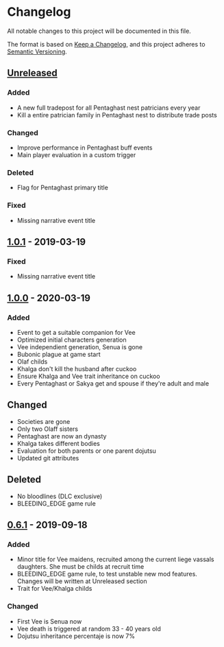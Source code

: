 # Changelog
All notable changes to this project will be documented in this file.

The format is based on [Keep a Changelog](https://keepachangelog.com/en/1.0.0/),
and this project adheres to [Semantic Versioning](https://semver.org/spec/v2.0.0.html).

## [Unreleased]
### Added
- A new full tradepost for all Pentaghast nest patricians every year
- Kill a entire patrician family in Pentaghast nest to distribute trade posts

### Changed
- Improve performance in Pentaghast buff events
- Main player evaluation in a custom trigger

### Deleted
- Flag for Pentaghast primary title

### Fixed
- Missing narrative event title

## [1.0.1] - 2019-03-19
### Fixed
- Missing narrative event title

## [1.0.0] - 2020-03-19
### Added
- Event to get a suitable companion for Vee
- Optimized initial characters generation
- Vee independient generation, Senua is gone
- Bubonic plague at game start
- Olaf childs 
- Khalga don't kill the husband after cuckoo
- Ensure Khalga and Vee trait inheritance on cuckoo
- Every Pentaghast or Sakya get and spouse if they're adult and male

## Changed
- Societies are gone
- Only two Olaff sisters
- Pentaghast are now an dynasty
- Khalga takes different bodies
- Evaluation for both parents or one parent dojutsu
- Updated git attributes

## Deleted
- No bloodlines (DLC exclusive)
- BLEEDING_EDGE game rule

## [0.6.1] - 2019-09-18
### Added

- Minor title for Vee maidens, recruited among the current liege vassals daughters. She must be childs at recruit time
- BLEEDING_EDGE game rule, to test unstable new mod features. Changes will be written at Unreleased section
- Trait for Vee/Khalga childs

### Changed
- First Vee is Senua now
- Vee death is triggered at random 33 - 40 years old
- Dojutsu inheritance percentaje is now 7%

[Unreleased]: https://github.com/KhanMaytok/ancestors/compare/v1.0.1...HEAD
[1.0.1]: https://github.com/KhanMaytok/ancestors/compare/v1.0.0...v1.0.1
[1.0.0]: https://github.com/KhanMaytok/ancestors/compare/v0.6.1...v1.0.0
[0.6.1]: https://github.com/KhanMaytok/ancestors/compare/v0.6.0...v0.6.1
